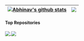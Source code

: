 | <a href="https://github.com/iitrabhi/github-readme-stats"><img align="center" src="https://github-readme-stats.vercel.app/api?username=iitrabhi&show_icons=true&include_all_commits=true&theme=buefy&hide_border=true" alt="Abhinav's github stats" /></a> | <a href="https://github.com/iitrabhi/github-readme-stats"><img align="center" src="https://github-readme-stats.vercel.app/api/top-langs/?username=iitrabhi&layout=compact&theme=buefy&hide_border=true" /></a> |
| ------------- | ------------- |

#### Top Repositories
<a href="https://github.com/iitrabhi/project-template">
  <img align="center" src="https://github-readme-stats.vercel.app/api/pin/?username=iitrabhi&repo=project-template&theme=buefy" />
</a>

<a href="https://github.com/iitrabhi/topo-fenics">
  <img align="center" src="https://github-readme-stats.vercel.app/api/pin/?username=iitrabhi&repo=topo-fenics&theme=buefy" />
</a>

